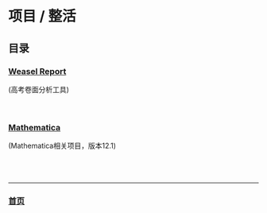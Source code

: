 # 项目 / 整活
## 目录

### [Weasel Report](https://edistein.github.io/Weasel-Report-Release-Page/)
(高考卷面分析工具)
<br><br><br>  

### [Mathematica](./Mathematica/index.md)
(Mathematica相关项目，版本12.1)  
<br><br><br>  

<hr>

### [首页](../index.html)